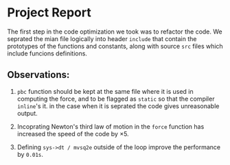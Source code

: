 # Project Report 

The first step in the code optimization we took was to refactor the code. We seprated the mian file logically into header `include` that contain the prototypes of the functions and constants, along with source `src` files which include funcions definitions.  

## Observations: 

1. `pbc` function should be kept at the same file where it is used in computing the force, and to be flagged as `static` so that the compiler `inline`'s it. in the case when it is seprated the code gives unreasonable output.   
2. Incoprating Newton's third law of motion in the `force` function has increased the speed of the code by $\times 5$. 

3. Defining `sys->dt / mvsq2e` outside of the loop improve the performance by `0.01s`. 
